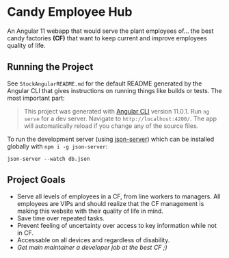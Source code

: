 # Candy Employee Hub

An Angular 11 webapp that would serve the plant employees of... the best candy factories  **(CF)** that want to keep current and improve employees quality of life.

## Running the Project

See `StockAngularREADME.md` for the default README generated by the Angular CLI that gives instructions on running things like builds or tests. The most important part:

> This project was generated with [Angular CLI](https://github.com/angular/angular-cli) version 11.0.1. Run `ng serve` for a dev server. Navigate to `http://localhost:4200/`. The app will automatically reload if you change any of the source files.

To run the development server (using [json-server](https://github.com/typicode/json-server)) which can be installed globally with `npm i -g json-server`:

`json-server --watch db.json`



## Project Goals

* Serve all levels of employees in a CF, from line workers to managers. All employees are VIPs and should realize that the CF management is making this website with their quality of life in mind.
* Save time over repeated tasks.
* Prevent feeling of uncertainty over access to key information while not in CF.
* Accessable on all devices and regardless of disability.
* *Get main maintainer a developer job at the best CF ;)*
